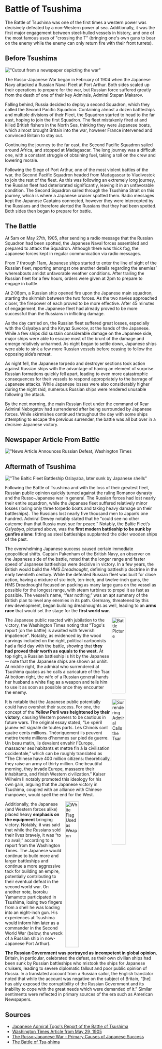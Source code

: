 # Battle of Tsushima

The Battle of Tsushima was one of the first times a western power was decisively defeated by a non-Western power at sea. Additionally, it was the first major engagement between steel-hulled vessels in history, and one of the most famous uses of "crossing the T" (bringing one's own guns to bear on the enemy while the enemy can only return fire with their front turrets).

## Before Tsushima

!["Cutout from a newspaper depicting the war"](map.jpg)

The Russo-Japanese War began in February of 1904 when the Japanese Navy attacked a Russian Naval Fleet at Port Arthur. Both sides scaled up their operations to prepare for the war, but Russian force suffered greatly from the death of one of their key Admirals, Admiral Stepan Makarov. 

Falling behind, Russia decided to deploy a second Squadron, which they called the Second Pacific Squadron. Containing almost a dozen battleships and multiple divisions of their Fleet, the Squadron started to head to the far east, hoping to join the first Squadron. The fleet mistakenly fired at and killed British fishers in the North Sea, thinking they were Japanese boats, which almost brought Britain into the war, however France intervened and convinced Britain to stay out.

Continuing the journey to the far east, the Second Pacific Squadron sailed around Africa, and stopped at Madagascar. The long journey was a difficult one, with a constant struggle of obtaining fuel, taking a toll on the crew and lowering morale. 

Following the Siege of Port Arthur, one of the most violent battles of the war, the Second Pacific Squadron headed from Madagascar to Vladivostok to join the rest of the fleet. As this was following an extremely long journey, the Russian fleet had deteriorated significantly, leaving it in an unfavorable condition. The Second Squadron sailed through the Tsushima Strait on this journey, which is where a Japanese cruiser spotted them. Radio messages kept the Japanese Captains connected, however they were intercepted by the Russians and therefore alerted the Russians that they had been spotted. Both sides then began to prepare for battle.

## The Battle

At 5am on May 27th, 1905, after sending a radio message that the Russian Squadron had been spotted, the Japanese Naval forces assembled and prepared to attack the Squadron. Although there was thick fog, the Japanese forces kept in regular communication via radio messages. 

From 7 through 11am, Japanese ships started to enter the line of sight of the Russian fleet, reporting amongst one another details regarding the enemies’ whereabouts amidst unfavorable weather conditions. After trailing the Russian fleet for a few hours, orders were given at 2pm to prepare to engage in battle.

At 2:08pm, a Russian ship opened fire upon the Japanese main squadron, starting the skirmish between the two forces. As the two navies approached closer, the firepower of each proved to be more effective. After 45 minutes of engagement, the Japanese fleet had already proved to be more successful than the Russians in inflicting damage.

As the day carried on, the Russian fleet suffered great losses, especially with the Oslyabya and the Knyaz Suvorov, at the hands of the Japanese. While a few ships did sustain considerable damage on the Japanese side, major ships were able to escape most of the brunt of the damage and emerge relatively unharmed. As night began to settle down, Japanese ships were able to sink a few more Russian vessels before ceasing to follow the opposing side’s retreat.

As night fell, the Japanese torpedo and destroyer sections took action against Russian ships with the advantage of having an element of surprise. Russian formations quickly fell apart, leading to even more catastrophic consequences for their vessels to respond appropriately to the barrage of Japanese attacks. While Japanese losses were also considerably higher during the night raid, numerous Russian ships were rendered unusable following the attack.

By the next morning, the main Russian fleet under the command of Rear Admiral Nebogatov had surrendered after being surrounded by Japanese forces. While skirmishes continued throughout the day with some ships attempting to escape the previous surrender, the battle was all but over in a decisive Japanese victory.

## Newspaper Article From Battle

!["News Article Announces Russian Defeat, Washington Times](sn84026749-19050529.jpg)

## Aftermath of Tsushima

!["The Baltic Fleet Battleship *Oslayaba*, later sunk by Japanese shells"](battleship.jpg)

Following the Battle of Tsushima and with the loss of their greatest fleet, Russian public opinion quickly turned against the ruling Romanov dynasty and the Russo-Japanese war in general. The Russian forces had lost nearly their entire squadron, while the Japanese fleet suffered relatively minor losses (losing only three torpedo boats and taking heavy damage on their battleships). The Russians lost nearly five thousand men to Japan’s one hundred. Admiral Dewey notably stated that he "could see no other outcome than that Russia must sue for peace." Notably, the Baltic Fleet’s *Oslyabya*, pictured above, was the **first modern battleship to be sunk by gunfire alone**: fitting as steel battleships supplanted the older wooden ships of the past.

The overwhelming Japanese success caused certain immediate geopolitical shifts. Captain Pakenham of the British Navy, an observer on the Japanese side of the battle, noted that the longer range and faster speed of Japanese battleships were decisive in victory. In a few years, the British would build the *HMS Dreadnought*, defining battleship doctrine in the early twentieth century. While the defeated Russian fleet was built for close action, having a mixture of six-inch, ten-inch, and twelve-inch guns, the HMS Dreadnought focused on packing as many large guns on the vessel as possible for the longest range, with steam turbines to propel it as fast as possible. The vessel’s name, “fear nothing,” was an apt summary of the British plan to level any enemies in its path. Germany, threatened by this new development, began building dreadnoughts as well, leading to an **arms race** that would set the stage for the **first world war**.

<img align="right" width="30%" height="250" alt="Battle Picture" src="battle.jpg">

The Japanese public reacted with jubilation to the victory, the Washington Times noting that "Togo's report \[on the battle\] is awaited with feverish impatience". Notably, as evidenced by the wood carvings included on the right, political cartoonists had a field day with the battle, showing that **they had proved their worth as equals to the west.** At top right, a Russian battleship is hit by the Japanese -- note that the Japanese ships are shown as unhit. At middle right, the admiral who surrendered at Tsushima quakes as he calls a caricature of the Tsar. At bottom right, the wife of a Russian general hands her husband a white flag as a weapon and tells him to use it as soon as possible once they encounter the enemy.

<img align="right" width="30%" height="480" alt="Surrendering Admiral Calls the Tsar" src="tsar.jpg">

It is notable that the Japanese public potentially could have overshot their success. For one, the concept of the **Yellow Peril was heightened by their victory**, causing Western powers to be cautious in future wars. The original essay stated, “Le «péril jaune» est signalé de toutes parts. Les Chinois sont quatre cents millions. Théoriquement ils peuvent mettre trente millions d'hommes sur pied de guerre. Un beau matin, ils devaient envahir l'Europe, massacrer ses habitants et mettre fin à la civilisation occidentale,” which can be roughly translated as “The Chinese have 400 million citizens: theoretically, they raise an army of thirty million. One beautiful morning, they invade Europe, massacre their inhabitants, and finish Western civilization.” Kaiser Wilhelm II notably promoted this ideology for his own gain, arguing that the Japanese victory in Tsushima, coupled with an alliance with Chinese manpower, would spell the end for the West.

<img align="right" width="30%" height="480" alt="White Flag Used as Weapon" src="whiteflag.jpg">

Additionally, the Japanese (and Western forces alike) placed heavy **emphasis on the equipment** bringing victory. Notably, it was said that while the Russians sold their lives bravely, it was “to no avail,” according to a report from the Washington Times. The Japanese would continue to build more and larger battleships and continue a more aggressive tack for building an empire, potentially contributing to their eventual defeat in the second world war. On another note, Isoroku Yamamoto participated in Tsushima, losing two fingers from a shell he was loading into an eight-inch gun. His experiences at Tsushima would inform him later as a commander in the Second World War (below, the wreck of a Russian ship in now-Japanese Port Arthur).

**The Russian Government was portrayed as incompetent in global opinion.** Britain, in particular, celebrated the defeat, as their own civilian ships had been sunk by Russian battleships who mistook the ships for Japanese cruisers, leading to severe diplomatic fallout and poor public opinion of Russia. In a translated account from a Russian sailor, the English translator noted that while the account was negative on the subject of Britain, “\[he\] has ably exposed the corruptibility of the Russian Government and its inability to cope with the great needs which were demanded of it.” Similar sentiments were reflected in primary sources of the era such as American Newspapers.

## Sources

* [Japanese Admiral Togo's Report of the Battle of Tsushima](https://web.archive.org/web/20100820070000/http://www.russojapanesewar.com/togo-aar3.html)
* [Washington Times Article from May 29, 1905](https://chroniclingamerica.loc.gov/lccn/sn84026749/1905-05-29/ed-1/seq-1/#words=TOGO+SWEEPS+FOE)
* [The Russo-Japanese War - Primary Causes of Japanese Success](https://digital-commons.usnwc.edu/cgi/viewcontent.cgi?referer=&httpsredir=1&article=2203&context=nwc-review)
* [The Battle of Tsu-shima](https://archive.org/details/battleoftsushima00semerich)
